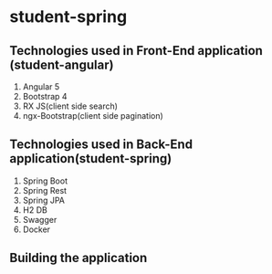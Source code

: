 # student-spring

## Technologies used in Front-End application (student-angular)
  1. Angular 5
  2. Bootstrap 4
  3. RX JS(client side search)
  4. ngx-Bootstrap(client side pagination)


## Technologies used in Back-End application(student-spring)
   1. Spring Boot
   2. Spring Rest
   3. Spring JPA
   4. H2 DB
   5. Swagger
   6. Docker

## Building the application

